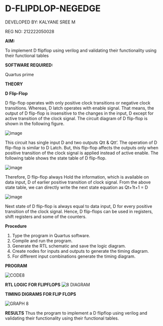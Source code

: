 # D-FLIPDLOP-NEGEDGE

DEVELOPED BY: KALYANE SREE M  

REG NO: 212222050028

**AIM:**

To implement  D flipflop using verilog and validating their functionality using their functional tables

**SOFTWARE REQUIRED:**

Quartus prime

**THEORY**

**D Flip-Flop**

D flip-flop operates with only positive clock transitions or negative clock transitions. Whereas, D latch operates with enable signal. That means, the output of D flip-flop is insensitive to the changes in the input, D except for active transition of the clock signal. The circuit diagram of D flip-flop is shown in the following figure.

![image](https://github.com/naavaneetha/D-FLIPDLOP-NEGEDGE/assets/154305477/48c81fe8-bc3f-40e7-95e2-519fc155ad51)

This circuit has single input D and two outputs Qtt & Qtt’. The operation of D flip-flop is similar to D Latch. But, this flip-flop affects the outputs only when positive transition of the clock signal is applied instead of active enable. The following table shows the state table of D flip-flop.

![image](https://github.com/naavaneetha/D-FLIPDLOP-NEGEDGE/assets/154305477/e5f3fda7-68ec-4a3a-a0a4-cf6f9cc4ab55)

Therefore, D flip-flop always Hold the information, which is available on data input, D of earlier positive transition of clock signal. From the above state table, we can directly write the next state equation as Qt+1t+1 = D

![image](https://github.com/naavaneetha/D-FLIPDLOP-NEGEDGE/assets/154305477/8592c0d8-2917-4142-91b9-d6c30dd891d2)

Next state of D flip-flop is always equal to data input, D for every positive transition of the clock signal. Hence, D flip-flops can be used in registers, shift registers and some of the counters.

**Procedure**
1. Type the program in Quartus software.
2. Compile and run the program.
3. Generate the RTL schematic and save the logic diagram.
4. Create nodes for inputs and outputs to generate the timing diagram.
5. For different input combinations generate the timing diagram.

**PROGRAM**

![CODE8](https://github.com/Kalyanesree/EXP8/assets/163311552/529029a3-846b-4642-8ab5-4d527cae9a3d)



**RTL LOGIC FOR FLIPFLOPS**
![8 DIAGRAM](https://github.com/Kalyanesree/EXP8/assets/163311552/8d73244e-4f25-4f46-9888-69731f4ef3b2)

**TIMING DIGRAMS FOR FLIP FLOPS**

![GRAPH 8](https://github.com/Kalyanesree/EXP8/assets/163311552/e2b70fd7-f6dc-4dc0-91c1-de86556f1fbd)

**RESULTS**
 Thus the program to implement a D flipflop using verilog and validating their functionality using their functional tables.
